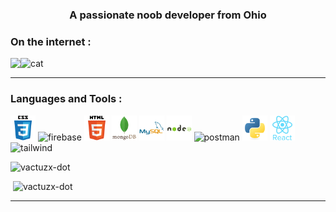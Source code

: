 <h3 align="center">A passionate noob developer from Ohio</h3>

<h3 align="left">On the internet : </h3>
<p align="left">
  <img align-items="right" alt="cat" width="200px" height="200px" src="https://64.media.tumblr.com/8210fd413c5ce209678ef82d65731443/tumblr_mjphnqLpNy1s5jjtzo1_400.gif">
  <a href="https://discord.com/users/942687569693528084"> <img align="left" src="https://lanyard-profile-readme.vercel.app/api/942687569693528084?bg=1a1b26&borderRadius=10px&hideDiscrim=true&animated=false&hideStatus=true&hideTimestamp=true"/></a>
</p>


<hr/>
<h3 align="left">Languages and Tools :</h3>
<p align="left"> <a href="https://www.w3schools.com/css/" target="_blank" rel="noreferrer" style="text-decoration: none;"> <img src="https://raw.githubusercontent.com/devicons/devicon/master/icons/css3/css3-original-wordmark.svg" alt="css3" width="40" height="40"/> </a> <a href="https://firebase.google.com/" target="_blank" rel="noreferrer" style="text-decoration: none;"> <img src="https://www.vectorlogo.zone/logos/firebase/firebase-icon.svg" alt="firebase" width="40" height="40"/> </a> <a href="https://www.w3.org/html/" target="_blank" rel="noreferrer" style="text-decoration: none;"> <img src="https://raw.githubusercontent.com/devicons/devicon/master/icons/html5/html5-original-wordmark.svg" alt="html5" width="40" height="40"/> </a> <a href="https://www.mongodb.com/" target="_blank" rel="noreferrer" style="text-decoration: none;"> <img src="https://raw.githubusercontent.com/devicons/devicon/master/icons/mongodb/mongodb-original-wordmark.svg" alt="mongodb" width="40" height="40"/> </a> <a href="https://www.mysql.com/" target="_blank" rel="noreferrer" style="text-decoration: none;"> <img src="https://raw.githubusercontent.com/devicons/devicon/master/icons/mysql/mysql-original-wordmark.svg" alt="mysql" width="40" height="40"/> </a> <a href="https://nodejs.org" target="_blank" rel="noreferrer" style="text-decoration: none;"> <img src="https://raw.githubusercontent.com/devicons/devicon/master/icons/nodejs/nodejs-original-wordmark.svg" alt="nodejs" width="40" height="40"/> </a> <a href="https://postman.com" target="_blank" rel="noreferrer" style="text-decoration: none;"> <img src="https://www.vectorlogo.zone/logos/getpostman/getpostman-icon.svg" alt="postman" width="40" height="40"/> </a> <a href="https://www.python.org" target="_blank" rel="noreferrer" style="text-decoration: none;"> <img src="https://raw.githubusercontent.com/devicons/devicon/master/icons/python/python-original.svg" alt="python" width="40" height="40"/> </a> <a href="https://reactjs.org/" target="_blank" rel="noreferrer" style="text-decoration: none;"> <img src="https://raw.githubusercontent.com/devicons/devicon/master/icons/react/react-original-wordmark.svg" alt="react" width="40" height="40"/> </a> <a href="https://tailwindcss.com/" target="_blank" rel="noreferrer" style="text-decoration: none;"> <img src="https://www.vectorlogo.zone/logos/tailwindcss/tailwindcss-icon.svg" alt="tailwind" width="40" height="40"/> </a> </p>

<p><img src="https://github-readme-stats.vercel.app/api/top-langs?username=VacTuzX-dot&show_icons=true&theme=tokyonight&hide_border=true&locale=en&layout=compact" alt="vactuzx-dot" /></p>
<p>&nbsp;<img src="https://github-readme-stats.vercel.app/api?username=VacTuzX-dot&show_icons=true&theme=tokyonight&hide_border=true&locale=en" alt="vactuzx-dot" /></p>
<hr/>
